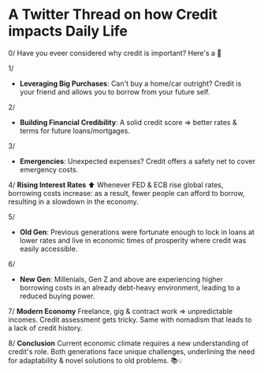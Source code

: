 # A Twitter Thread on how Credit impacts Daily Life

0/
Have you eveer considered why credit is important? Here's a 🧵

1/
- **Leveraging Big Purchases**: Can't buy a home/car outright? Credit is your friend and allows you to borrow from your future self.

2/ 
- **Building Financial Credibility**: A solid credit score => better rates & terms for future loans/mortgages.

3/ 
- **Emergencies**: Unexpected expenses? Credit offers a safety net to cover emergency costs.

4/ **Rising Interest Rates** ⬆️
Whenever FED & ECB rise global rates, borrowing costs increase: as a result, fewer people can afford to borrow, resulting in a slowdown in the economy.

5/ 
- **Old Gen**: Previous generations were fortunate enough to lock in loans at lower rates and live in economic times of prosperity where credit was easily accessible.

6/ 
- **New Gen**: Millenials, Gen Z and above are experiencing higher borrowing costs in an already debt-heavy environment, leading to a reduced buying power.

7/ **Modern Economy**
Freelance, gig & contract work => unpredictable incomes. Credit assessment gets tricky. Same with nomadism that leads to a lack of credit history.

8/ **Conclusion**
Current economic climate requires a new understanding of credit's role. Both generations face unique challenges, underlining the need for adaptability & novel solutions to old problems. 📚💡
